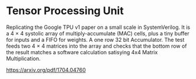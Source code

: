 # Tensor Processing Unit
Replicating the Google TPU v1 paper on a small scale in SystemVerilog. 
It is a 4 × 4 systolic array of multiply-accumulate (MAC) cells, plus a tiny buffer for inputs and a FIFO for weights. A one row 32 bit Accumulator. The test feeds two 4 × 4 matrices into the array and checks that the bottom row of the result matches a software calculation satisying 4x4 Matrix Multiplication. 

https://arxiv.org/pdf/1704.04760
